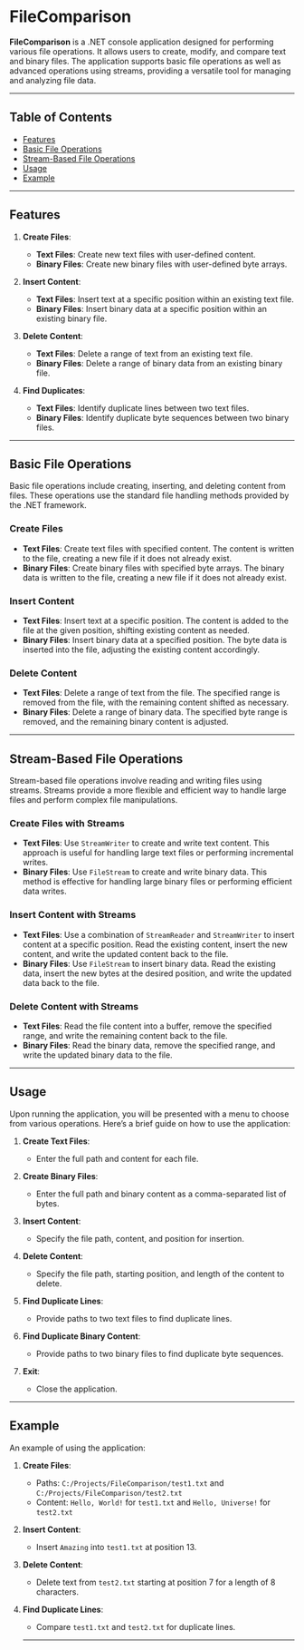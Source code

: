 # FileComparison

**FileComparison** is a .NET console application designed for performing various file operations. It allows users to create, modify, and compare text and binary files. The application supports basic file operations as well as advanced operations using streams, providing a versatile tool for managing and analyzing file data.

<hr/>

## Table of Contents

- [Features](#features)
- [Basic File Operations](#basic-file-operations)
- [Stream-Based File Operations](#stream-based-file-operations)
- [Usage](#usage)
- [Example](#example)

<hr/>

## Features

1. **Create Files**:
   - **Text Files**: Create new text files with user-defined content.
   - **Binary Files**: Create new binary files with user-defined byte arrays.

2. **Insert Content**:
   - **Text Files**: Insert text at a specific position within an existing text file.
   - **Binary Files**: Insert binary data at a specific position within an existing binary file.

3. **Delete Content**:
   - **Text Files**: Delete a range of text from an existing text file.
   - **Binary Files**: Delete a range of binary data from an existing binary file.

4. **Find Duplicates**:
   - **Text Files**: Identify duplicate lines between two text files.
   - **Binary Files**: Identify duplicate byte sequences between two binary files.

<hr/>

## Basic File Operations

Basic file operations include creating, inserting, and deleting content from files. These operations use the standard file handling methods provided by the .NET framework.

### Create Files

- **Text Files**: Create text files with specified content. The content is written to the file, creating a new file if it does not already exist.
- **Binary Files**: Create binary files with specified byte arrays. The binary data is written to the file, creating a new file if it does not already exist.

### Insert Content

- **Text Files**: Insert text at a specific position. The content is added to the file at the given position, shifting existing content as needed.
- **Binary Files**: Insert binary data at a specified position. The byte data is inserted into the file, adjusting the existing content accordingly.

### Delete Content

- **Text Files**: Delete a range of text from the file. The specified range is removed from the file, with the remaining content shifted as necessary.
- **Binary Files**: Delete a range of binary data. The specified byte range is removed, and the remaining binary content is adjusted.

<hr/>

## Stream-Based File Operations

Stream-based file operations involve reading and writing files using streams. Streams provide a more flexible and efficient way to handle large files and perform complex file manipulations.

### Create Files with Streams

- **Text Files**: Use `StreamWriter` to create and write text content. This approach is useful for handling large text files or performing incremental writes.
- **Binary Files**: Use `FileStream` to create and write binary data. This method is effective for handling large binary files or performing efficient data writes.

### Insert Content with Streams

- **Text Files**: Use a combination of `StreamReader` and `StreamWriter` to insert content at a specific position. Read the existing content, insert the new content, and write the updated content back to the file.
- **Binary Files**: Use `FileStream` to insert binary data. Read the existing data, insert the new bytes at the desired position, and write the updated data back to the file.

### Delete Content with Streams

- **Text Files**: Read the file content into a buffer, remove the specified range, and write the remaining content back to the file.
- **Binary Files**: Read the binary data, remove the specified range, and write the updated binary data to the file.

<hr/>

## Usage

Upon running the application, you will be presented with a menu to choose from various operations. Here’s a brief guide on how to use the application:

1. **Create Text Files**:
   - Enter the full path and content for each file.

2. **Create Binary Files**:
   - Enter the full path and binary content as a comma-separated list of bytes.

3. **Insert Content**:
   - Specify the file path, content, and position for insertion.

4. **Delete Content**:
   - Specify the file path, starting position, and length of the content to delete.

5. **Find Duplicate Lines**:
   - Provide paths to two text files to find duplicate lines.

6. **Find Duplicate Binary Content**:
   - Provide paths to two binary files to find duplicate byte sequences.

7. **Exit**:
   - Close the application.

<hr/>

## Example

An example of using the application:

1. **Create Files**:
   - Paths: `C:/Projects/FileComparison/test1.txt` and `C:/Projects/FileComparison/test2.txt`
   - Content: `Hello, World!` for `test1.txt` and `Hello, Universe!` for `test2.txt`

2. **Insert Content**:
   - Insert `Amazing` into `test1.txt` at position 13.

3. **Delete Content**:
   - Delete text from `test2.txt` starting at position 7 for a length of 8 characters.

4. **Find Duplicate Lines**:
   - Compare `test1.txt` and `test2.txt` for duplicate lines.



   <hr/>
